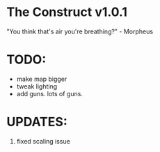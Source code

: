 # The Construct v1.0.1

"You think that's air you're breathing?" - Morpheus

# TODO:

* make map bigger
* tweak lighting
* add guns. lots of guns.

# UPDATES:

1. fixed scaling issue


